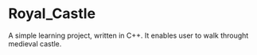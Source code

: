 # Royal_Castle


A simple learning project, written in C++. It enables user to walk throught medieval castle.
